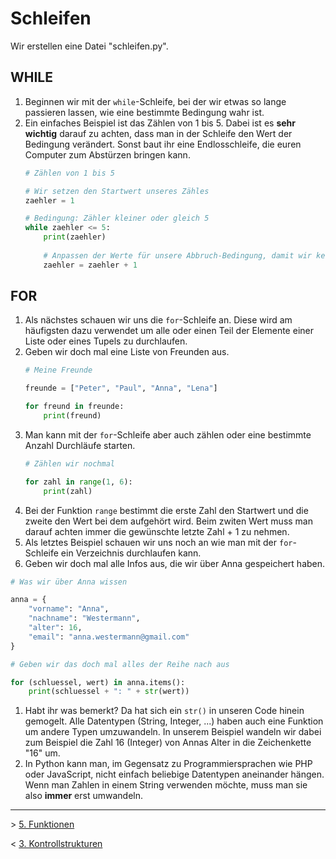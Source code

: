 # Schleifen

Wir erstellen eine Datei "schleifen.py".

## WHILE

1. Beginnen wir mit der `while`-Schleife, bei der wir etwas so lange passieren lassen, wie eine bestimmte Bedingung wahr ist.
1. Ein einfaches Beispiel ist das Zählen von 1 bis 5. Dabei ist es **sehr wichtig** darauf zu achten, dass man in der Schleife den Wert der Bedingung verändert. Sonst baut ihr eine Endlosschleife, die euren Computer zum Abstürzen bringen kann.
   ```python
   # Zählen von 1 bis 5
   
   # Wir setzen den Startwert unseres Zähles
   zaehler = 1

   # Bedingung: Zähler kleiner oder gleich 5   
   while zaehler <= 5:
       print(zaehler)
    
       # Anpassen der Werte für unsere Abbruch-Bedingung, damit wir keine Endlosschleife haben
       zaehler = zaehler + 1
   ```

## FOR

1. Als nächstes schauen wir uns die `for`-Schleife an. Diese wird am häufigsten dazu verwendet um alle oder einen Teil der Elemente einer Liste oder eines Tupels zu durchlaufen.
1. Geben wir doch mal eine Liste von Freunden aus.
   ```python
   # Meine Freunde
   
   freunde = ["Peter", "Paul", "Anna", "Lena"]
   
   for freund in freunde:
       print(freund)
   ```
1. Man kann mit der `for`-Schleife aber auch zählen oder eine bestimmte Anzahl Durchläufe starten.
   ```python
   # Zählen wir nochmal
   
   for zahl in range(1, 6):
       print(zahl)
   ```
1. Bei der Funktion `range` bestimmt die erste Zahl den Startwert und die zweite den Wert bei dem aufgehört wird. Beim zwiten Wert muss man darauf achten immer die gewünschte letzte Zahl + 1 zu nehmen.  
1. Als letztes Beispiel schauen wir uns noch an wie man mit der `for`-Schleife ein Verzeichnis durchlaufen kann.
1. Geben wir doch mal alle Infos aus, die wir über Anna gespeichert haben.
```python
# Was wir über Anna wissen

anna = {
    "vorname": "Anna",
    "nachname": "Westermann",
    "alter": 16,
    "email": "anna.westermann@gmail.com"
}

# Geben wir das doch mal alles der Reihe nach aus

for (schluessel, wert) in anna.items():
    print(schluessel + ": " + str(wert))
```
1. Habt ihr was bemerkt? Da hat sich ein `str()` in unseren Code hinein gemogelt. Alle Datentypen (String, Integer, ...) haben auch eine Funktion um andere Typen umzuwandeln. In unserem Beispiel wandeln wir dabei zum Beispiel die Zahl 16 (Integer) von Annas Alter in die Zeichenkette "16" um.
1. In Python kann man, im Gegensatz zu Programmiersprachen wie PHP oder JavaScript, nicht einfach beliebige Datentypen aneinander hängen. Wenn man Zahlen in einem String verwenden möchte, muss man sie also **immer** erst umwandeln.

---

&gt; [5. Funktionen](./005%20-%20Funktionen.md)
  
&lt; [3. Kontrollstrukturen](./003%20-%20Kontrollstrukturen.md)